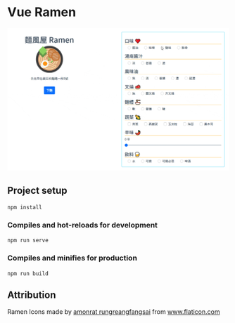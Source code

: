 # Vue Ramen

![](https://raw.githubusercontent.com/sdwh/Vue-Ramen/master/src/assets/Vue-Ramen.gif)

## Project setup
```
npm install
```

### Compiles and hot-reloads for development
```
npm run serve
```

### Compiles and minifies for production
```
npm run build
```

## Attribution

<div>Ramen Icons made by <a href="https://www.flaticon.com/authors/amonrat-rungreangfangsai" title="amonrat rungreangfangsai">amonrat rungreangfangsai</a> from <a href="https://www.flaticon.com/" title="Flaticon">www.flaticon.com</a></div>
